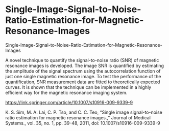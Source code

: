 # Single-Image-Signal-to-Noise-Ratio-Estimation-for-Magnetic-Resonance-Images

Single-Image-Signal-to-Noise-Ratio-Estimation-for-Magnetic-Resonance-Images

A novel technique to quantify the signal-to-noise ratio (SNR) of magnetic resonance images is developed. The image SNR is quantified by estimating the amplitude of the signal spectrum using the autocorrelation function of just one single magnetic resonance image. To test the performance of the quantification, SNR measurement data are fitted to theoretically expected curves. It is shown that the technique can be implemented in a highly efficient way for the magnetic resonance imaging system.

https://link.springer.com/article/10.1007/s10916-009-9339-9

K. S. Sim, M. A. Lai, C. P. Tso, and C. C. Teo, “Single image signal-to-noise ratio estimation for magnetic resonance images.,” Journal of Medical Systems., vol. 35, no. 1, pp. 39-48, 2011, doi: 10.1007/s10916-009-9339-9
